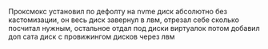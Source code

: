 Проксмокс установил по дефолту на nvme диск
абсолютно без кастомизации, он весь диск завернул в лвм, отрезал себе сколько посчитал нужным, остальное отдал под диски виртуалок
потом добавил доп сата диск с провижингом дисков через лвм

